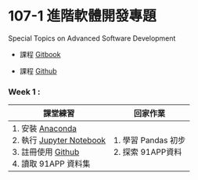 # 107-1 進階軟體開發專題
Special Topics on Advanced Software Development 

* 課程 [Gitbook](https://pecu.gitbooks.io/python_/content/)

* 課程 [Github](https://github.com/NTU-CSX-Project/107-1PythonSampleCode)

### Week 1 :

| 課堂練習                                                     | 回家作業                                   |
| ------------------------------------------------------------ | ------------------------------------------ |
| 1. 安裝 [Anaconda](https://www.anaconda.com/download/)<br />2. 執行 [Jupyter Notebook](https://jupyter.readthedocs.io/en/latest/install.html#installing-jupyter-using-anaconda-and-conda)<br />3. 註冊使用 [Github](https://git-scm.com/)<br />4. 讀取 91APP 資料集 | 1. 學習 Pandas 初步<br />2. 探索 91APP資料 |



 





##### 

